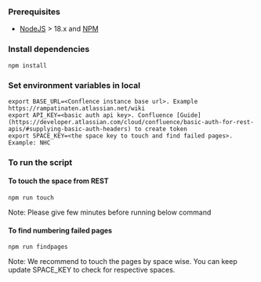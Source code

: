 ### Prerequisites
* [NodeJS](https://nodejs.org/en/download/) > 18.x and [NPM](https://docs.npmjs.com/downloading-and-installing-node-js-and-npm)

### Install dependencies
```
npm install
```

### Set environment variables in local
```
export BASE_URL=<Conflence instance base url>. Example https://rampatinaten.atlassian.net/wiki 
export API_KEY=<basic auth api key>. Confluence [Guide](https://developer.atlassian.com/cloud/confluence/basic-auth-for-rest-apis/#supplying-basic-auth-headers) to create token
export SPACE_KEY=<the space key to touch and find failed pages>. Example: NHC
```

### To run the script
#### To touch the space from REST
```
npm run touch
```
Note: Please give few minutes before running below command
#### To find numbering failed pages
```
npm run findpages
```

Note: We recommend to touch the pages by space wise. You can keep update SPACE_KEY to check for respective spaces.
